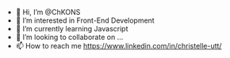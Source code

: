 - 👋 Hi, I’m @ChKONS
- 👀 I’m interested in Front-End Development 
- 🌱 I’m currently learning Javascript
- 💞️ I’m looking to collaborate on ...
- 📫 How to reach me https://www.linkedin.com/in/christelle-utt/

<!---
ChKONS/ChKONS is a ✨ special ✨ repository because its `README.md` (this file) appears on your GitHub profile.
You can click the Preview link to take a look at your changes.
--->
